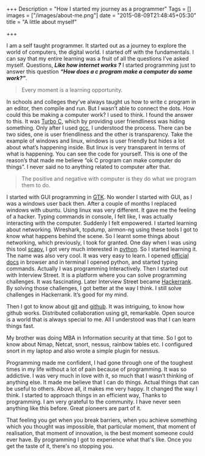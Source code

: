 +++
Description = "How I started my journey as a programmer"
Tags = []
images = ["/images/about-me.png"]
date = "2015-08-09T21:48:45+05:30"
title = "A little about myself"

+++

I am a self taught programmer. It started out as a journey to explore the world of computers, the digital world. I started off with the fundamentals. I can say that my entire learning was a fruit of all the questions I’ve asked myself. Questions, **_Like how internet works ?_** I started programming just to answer this question **_“How does a c program make a computer do some work?”_**.
<!--more-->

> Every moment is a learning opportunity.

In schools and colleges they’ve always taught us how to write c program in an editor, then compile and run. But I wasn’t able to connect the dots. How could this be making a computer work? I used to think. I found the answer to this. It was [Turbo C](https://en.wikipedia.org/wiki/Borland_Turbo_C), which by providing user friendliness was hiding something. Only after I used [gcc](https://gcc.gnu.org/), I understood the process. There can be two sides, one is user friendliness and the other is transparency. Take the example of windows and linux, windows is user friendly but hides a lot about what’s happening inside. But linux is very transparent in terms of what is happening. You can see the code for yourself. This is one of the reason’s that made me believe “ok C program can make computer do things”. I never said no to anything related to computer after that.

> The positive and negative with computer is they do what we program them to do.

I started with GUI programming in [GTK](http://www.gtk.org/). No wonder I started with GUI, as I was a windows user back then. After a couple of months I replaced windows with ubuntu. Using linux was very different. It gave me the feeling of a hacker. Typing commands in console, I felt like, I was actually interacting with the computer. Suddenly I felt empowered. I started learning about networking. Wireshark, tcpdump, airmon-ng using these tools I got to know what happens behind the scene. So I learnt some things about networking, which previously, I took for granted.
One day when I was using this tool [scapy](http://www.secdev.org/projects/scapy/), I got very much interested in [python](https://www.python.org/). So I started learning it. The name was also very cool. It was very easy to learn. I opened [official docs](https://docs.python.org/2/) in browser and in terminal I opened python, and started typing commands. Actually I was programming Interactively. Then I started out with Interview Street. It is a platform where you can solve programming challenges. It was fascinating. Later Interview Street became [Hackerrank](https://www.hackerrank.com/). By solving those challenges, I got better at the way I think. I still solve challenges in Hackerrank. It’s good for my mind.

Then I got to know about [git](https://git-scm.com/) and [github](https://github.com/). It was intriguing, to know how github works. Distributed collaboration using git, remarkable. 
Open source is a world that is always special to me.
All I understood was that I can learn things fast.

My brother was doing MBA in Information security at that time. So I got to know about Nmap, Netcat, snort, nessus, rainbow tables etc. I configured snort in my laptop and also wrote a simple plugin for nessus.

Programming made me confident, I had gone through one of the toughest times in my life without a lot of pain because of programming. 
It was so addictive. I was very much in love with it, so much that I wasn’t thinking of anything else. It made me believe that I can do things.
Actual things that can be useful to others. Above all, it makes me very happy. It changed the way I think. I started to approach things in an efficient way, Thanks to programming. 
I am very grateful to the community. I have never seen anything like this before. Great pioneers are part of it.

That feeling you get when you break barriers, when you achieve something which you thought was impossible, that particular moment, that moment of realisation, that moment of innovation, is the best moment someone could ever have.
By programming I got to experience what that's like. Once you get the taste of it, there's no stopping you.